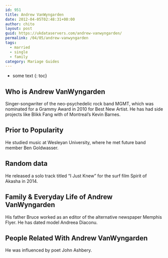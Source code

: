 ```yaml
---
id: 951
title: Andrew VanWyngarden
date: 2012-04-05T02:48:31+00:00
author: chito
layout: post
guid: https://ukdataservers.com/andrew-vanwyngarden/
permalink: /04/05/andrew-vanwyngarden  
tags:
  - married
  - single
  - family
category: Mariage Guides
---
```


* some text
{: toc}


## Who is  Andrew VanWyngarden
                  
                  
                  
Singer-songwriter of the neo-psychedelic rock band MGMT, which was nominated for a Grammy Award in 2010 for Best New Artist. He has had side projects like Blikk Fang with of Montreal&#8217;s Kevin Barnes.
                  
                
                
                
## Prior to Popularity 
                  
                  
                  
He studied music at Wesleyan University, where he met future band member Ben Goldwasser.
                  
                
                
                
## Random data 
                  
                  
                  
He released a solo track titled &#8220;I Just Knew&#8221; for the surf film Spirit of Akasha in 2014.
                  
                
                
                
## Family & Everyday Life of Andrew VanWyngarden
                  
                  
                  
His father Bruce worked as an editor of the alternative newspaper Memphis Flyer. He has dated model Andreea Diaconu.
                  
                
                
                
## People Related With  Andrew VanWyngarden
                  
                  
                  
He was influenced by poet John Ashbery.
                  
                
              
            
          
          
          
    
    
  
